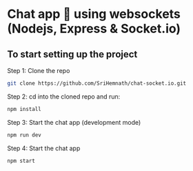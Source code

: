# Chat app 💬 using websockets (Nodejs, Express & Socket.io)

## To start setting up the project

Step 1: Clone the repo

```bash
git clone https://github.com/SriHemnath/chat-socket.io.git
```

Step 2: cd into the cloned repo and run:

```bash
npm install
```

Step 3: Start the chat app (development mode)

```bash
npm run dev
```

Step 4: Start the chat app

```bash
npm start
```

